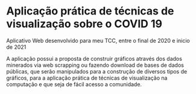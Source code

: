 # Aplicação prática de técnicas de visualização sobre o COVID 19
Aplicativo Web desenvolvido para meu TCC, entre o final de 2020 e inicio de 2021

A aplicação possui a proposta de construir gráficos através dos dados minerados via web scrapping ou fazendo download de bases de dados públicas, 
que serão manipulados para a construção de diversos tipos de gráficos, 
para a aplicação prática de técnicas de visualização na computação e que seja de fácil acesso a comunidade.
